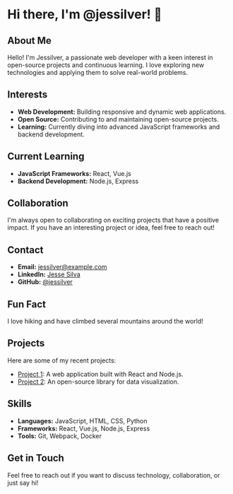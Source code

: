 # Hi there, I'm @jessilver! 👋

## About Me
Hello! I'm Jessilver, a passionate web developer with a keen interest in open-source projects and continuous learning. I love exploring new technologies and applying them to solve real-world problems.

## Interests
- **Web Development:** Building responsive and dynamic web applications.
- **Open Source:** Contributing to and maintaining open-source projects.
- **Learning:** Currently diving into advanced JavaScript frameworks and backend development.

## Current Learning
- **JavaScript Frameworks:** React, Vue.js
- **Backend Development:** Node.js, Express

## Collaboration
I'm always open to collaborating on exciting projects that have a positive impact. If you have an interesting project or idea, feel free to reach out!

## Contact
- **Email:** jessilver@example.com
- **LinkedIn:** [Jesse Silva](https://www.linkedin.com/in/jesse-eliseu-nunes-da-silva-68283127b?utm_source=share&utm_campaign=share_via&utm_content=profile&utm_medium=android_app)
- **GitHub:** [@jessilver](https://github.com/jessilver)

## Fun Fact
I love hiking and have climbed several mountains around the world!

## Projects
Here are some of my recent projects:
- [Project 1](https://github.com/jessilver/project1): A web application built with React and Node.js.
- [Project 2](https://github.com/jessilver/project2): An open-source library for data visualization.

## Skills
- **Languages:** JavaScript, HTML, CSS, Python
- **Frameworks:** React, Vue.js, Node.js, Express
- **Tools:** Git, Webpack, Docker

## Get in Touch
Feel free to reach out if you want to discuss technology, collaboration, or just say hi!

<!---
jessilver/jessilver is a ✨ special ✨ repository because its `README.md` (this file) appears on your GitHub profile.
You can click the Preview link to take a look at your changes.
--->
